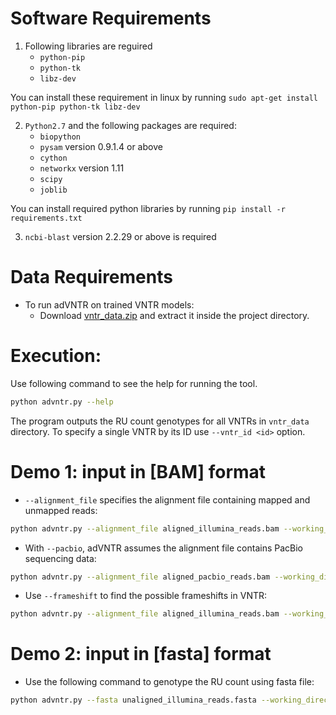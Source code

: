 Software Requirements
==========
1. Following libraries are reguired
    -   ```python-pip```
    -   ```python-tk```
    -   ```libz-dev```

You can install these requirement in linux by running ```sudo apt-get install python-pip python-tk libz-dev```

2. ```Python2.7``` and the following packages are required:
    -   ```biopython```
    -   ```pysam``` version 0.9.1.4 or above
    -   ```cython```
    -   ```networkx``` version 1.11
    -   ```scipy```
    -   ```joblib```

You can install required python libraries by running ```pip install -r requirements.txt```

3. ```ncbi-blast``` version 2.2.29 or above is required


Data Requirements
===========
* To run adVNTR on trained VNTR models:
    - Download [vntr_data.zip](https://cseweb.ucsd.edu/~mbakhtia/adVNTR/vntr_data.zip) and extract it inside the project directory.

Execution:
===========
Use following command to see the help for running the tool.
```sh
python advntr.py --help
```
The program outputs the RU count genotypes for all VNTRs in ```vntr_data``` directory. To specify a single VNTR by its ID use ```--vntr_id <id>``` option. 

Demo 1: input in [BAM] format
===========
* ```--alignment_file``` specifies the alignment file containing mapped and unmapped reads:
```sh
python advntr.py --alignment_file aligned_illumina_reads.bam --working_directory ./log_dir/
```
* With ```--pacbio```, adVNTR assumes the alignment file contains PacBio sequencing data:
```sh
python advntr.py --alignment_file aligned_pacbio_reads.bam --working_directory ./log_dir/ --pacbio
```
* Use ```--frameshift``` to find the possible frameshifts in VNTR:
```sh
python advntr.py --alignment_file aligned_illumina_reads.bam --working_directory ./log_dir/ --frameshift
```

Demo 2: input in [fasta] format
===========
* Use the following command to genotype the RU count using fasta file:
```sh
python advntr.py --fasta unaligned_illumina_reads.fasta --working_directory ./log_dir/
```
